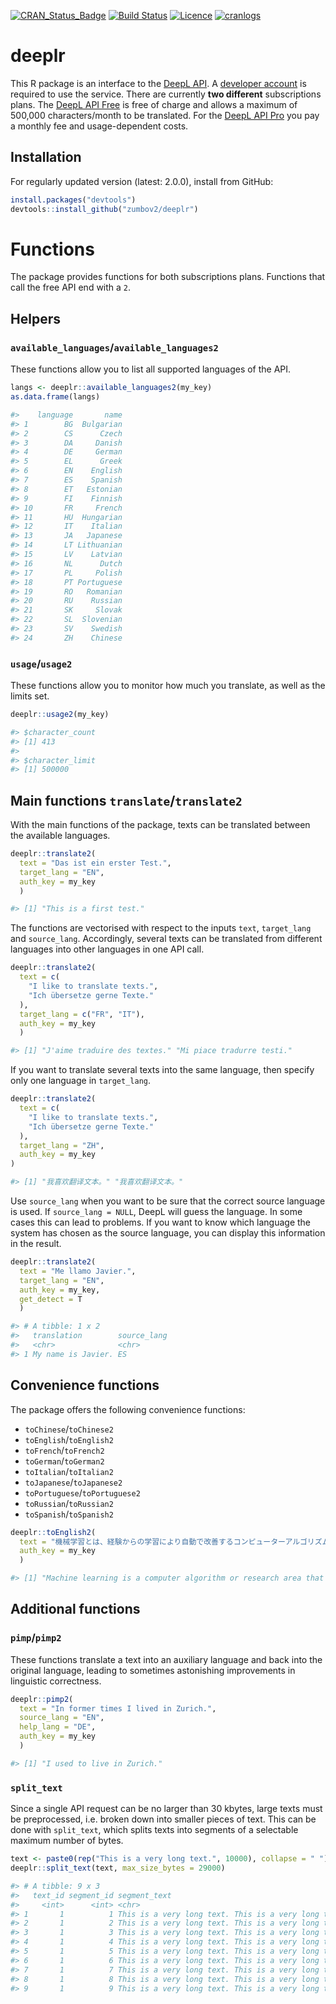 [![CRAN_Status_Badge](http://www.r-pkg.org/badges/version/swissgd)](https://cran.r-project.org/package=deeplr)
[![Build Status](https://travis-ci.org/zumbov2/deeplr.svg?branch=master)](https://travis-ci.org/zumbov2/deeplr)
[![Licence](https://img.shields.io/badge/licence-GPL--3-blue.svg)](https://www.gnu.org/licenses/gpl-3.0.en.html)
[![cranlogs](https://cranlogs.r-pkg.org/badges/grand-total/deeplr)](http://cran.rstudio.com/web/packages/deeplr/index.html)

# deeplr
This R package is an interface to the [DeepL API](https://www.deepl.com/docs-api). A [developer account](https://www.deepl.com/pro#developer) is required to use the service. There are currently **two different** subscriptions plans. The [DeepL API Free](https://www.deepl.com/pro#developer) is free of charge and allows a maximum of 500,000 characters/month to be translated. For the [DeepL API Pro](https://www.deepl.com/pro#developer) you pay a monthly fee and usage-dependent costs.

## Installation
For regularly updated version (latest: 2.0.0), install from GitHub:
```r
install.packages("devtools")
devtools::install_github("zumbov2/deeplr")
```

# Functions
The package provides functions for both subscriptions plans. Functions that call the free API end with a `2`.

## Helpers
### `available_languages`/`available_languages2`
These functions allow you to list all supported languages of the API.

``` r
langs <- deeplr::available_languages2(my_key)
as.data.frame(langs)

#>    language       name
#> 1        BG  Bulgarian
#> 2        CS      Czech
#> 3        DA     Danish
#> 4        DE     German
#> 5        EL      Greek
#> 6        EN    English
#> 7        ES    Spanish
#> 8        ET   Estonian
#> 9        FI    Finnish
#> 10       FR     French
#> 11       HU  Hungarian
#> 12       IT    Italian
#> 13       JA   Japanese
#> 14       LT Lithuanian
#> 15       LV    Latvian
#> 16       NL      Dutch
#> 17       PL     Polish
#> 18       PT Portuguese
#> 19       RO   Romanian
#> 20       RU    Russian
#> 21       SK     Slovak
#> 22       SL  Slovenian
#> 23       SV    Swedish
#> 24       ZH    Chinese
```

### `usage`/`usage2`
These functions allow you to monitor how much you translate, as well as the limits set. 

``` r
deeplr::usage2(my_key)

#> $character_count
#> [1] 413
#> 
#> $character_limit
#> [1] 500000
```

## Main functions `translate`/`translate2`
With the main functions of the package, texts can be translated between the available languages. 

``` r
deeplr::translate2(
  text = "Das ist ein erster Test.",
  target_lang = "EN",
  auth_key = my_key
  )

#> [1] "This is a first test."
```

The functions are vectorised with respect to the inputs `text`, `target_lang` and `source_lang`. Accordingly, several texts can be translated from different languages into other languages in one API call.

``` r
deeplr::translate2(
  text = c(
    "I like to translate texts.",
    "Ich übersetze gerne Texte."
  ),
  target_lang = c("FR", "IT"),
  auth_key = my_key
  )

#> [1] "J'aime traduire des textes." "Mi piace tradurre testi."
```

If you want to translate several texts into the same language, then specify only one language in `target_lang`.

``` r
deeplr::translate2(
  text = c(
    "I like to translate texts.",
    "Ich übersetze gerne Texte."
  ),
  target_lang = "ZH",
  auth_key = my_key
)

#> [1] "我喜欢翻译文本。" "我喜欢翻译文本。"
```

Use `source_lang` when you want to be sure that the correct source language is used. If `source_lang = NULL`, DeepL will guess the language. In some cases this can lead to problems. If you want to know which language the system has chosen as the source language, you can display this information in the result.

``` r
deeplr::translate2(
  text = "Me llamo Javier.",
  target_lang = "EN",
  auth_key = my_key,
  get_detect = T
  )

#> # A tibble: 1 x 2
#>   translation        source_lang
#>   <chr>              <chr>      
#> 1 My name is Javier. ES
```

## Convenience functions
The package offers the following convenience functions:

* `toChinese`/`toChinese2`
* `toEnglish`/`toEnglish2`
* `toFrench`/`toFrench2`
* `toGerman`/`toGerman2`
* `toItalian`/`toItalian2`
* `toJapanese`/`toJapanese2`
* `toPortuguese`/`toPortuguese2`
* `toRussian`/`toRussian2`
* `toSpanish`/`toSpanish2`

``` r
deeplr::toEnglish2(
  text = "機械学習とは、経験からの学習により自動で改善するコンピューターアルゴリズムもしくはその研究領域で",
  auth_key = my_key
  )

#> [1] "Machine learning is a computer algorithm or research area that automatically improves by learning from experience."
```

## Additional functions
### `pimp`/`pimp2`
These functions translate a text into an auxiliary language and back into the original language, leading to sometimes astonishing improvements in linguistic correctness.

``` r
deeplr::pimp2(
  text = "In former times I lived in Zurich.",
  source_lang = "EN",
  help_lang = "DE",
  auth_key = my_key
  )

#> [1] "I used to live in Zurich."
```

### `split_text`
Since a single API request can be no larger than 30 kbytes, large texts must be preprocessed, i.e. broken down into smaller pieces of text. This can be done with `split_text`, which splits texts into segments of a selectable maximum number of bytes.

``` r
text <- paste0(rep("This is a very long text.", 10000), collapse = " ")
deeplr::split_text(text, max_size_bytes = 29000)

#> # A tibble: 9 x 3
#>   text_id segment_id segment_text                                               
#>     <int>      <int> <chr>                                                      
#> 1       1          1 This is a very long text. This is a very long text. This i~
#> 2       1          2 This is a very long text. This is a very long text. This i~
#> 3       1          3 This is a very long text. This is a very long text. This i~
#> 4       1          4 This is a very long text. This is a very long text. This i~
#> 5       1          5 This is a very long text. This is a very long text. This i~
#> 6       1          6 This is a very long text. This is a very long text. This i~
#> 7       1          7 This is a very long text. This is a very long text. This i~
#> 8       1          8 This is a very long text. This is a very long text. This i~
#> 9       1          9 This is a very long text. This is a very long text. This i~
```


